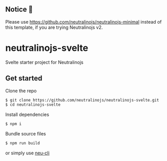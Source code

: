 ## Notice 🔔

Please use https://github.com/neutralinojs/neutralinojs-minimal instead of this template, if you are trying Neutralinojs v2.

# neutralinojs-svelte

Svelte starter project for Neutralinojs

## Get started

Clone the repo 

```bash
$ git clone https://github.com/neutralinojs/neutralinojs-svelte.git
$ cd neutralinojs-svelte
```

Install dependencies 

```bash
$ npm i
```

Bundle source files

```bash
$ npm run build
```

or simply use [neu-cli](https://neutralino.js.org/docs/#/tools/cli)
